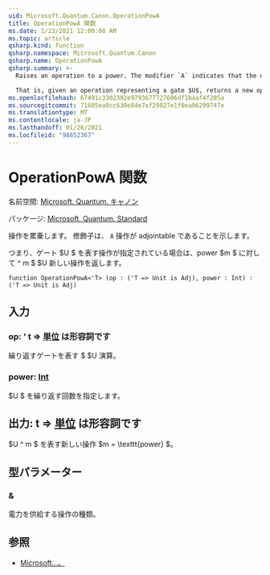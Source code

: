```yaml
---
uid: Microsoft.Quantum.Canon.OperationPowA
title: OperationPowA 関数
ms.date: 1/23/2021 12:00:00 AM
ms.topic: article
qsharp.kind: function
qsharp.namespace: Microsoft.Quantum.Canon
qsharp.name: OperationPowA
qsharp.summary: >-
  Raises an operation to a power. The modifier `A` indicates that the operation is adjointable.

  That is, given an operation representing a gate $U$, returns a new operation $U^m$ for a power $m$.
ms.openlocfilehash: 67491c3302392e9793677727606df1baaf4f205a
ms.sourcegitcommit: 71605ea9cc630e84e7ef29027e1f0ea06299747e
ms.translationtype: MT
ms.contentlocale: ja-JP
ms.lasthandoff: 01/26/2021
ms.locfileid: "98852367"
---
```

# <a name="operationpowa-function"></a>OperationPowA 関数

名前空間: [Microsoft. Quantum. キャノン](xref:Microsoft.Quantum.Canon)

パッケージ: [Microsoft. Quantum. Standard](https://nuget.org/packages/Microsoft.Quantum.Standard)


操作を累乗します。
修飾子は、 `A` 操作が adjointable であることを示します。

つまり、ゲート $U $ を表す操作が指定されている場合は、power $m $ に対して ^ m $ $U 新しい操作を返します。

```qsharp
function OperationPowA<'T> (op : ('T => Unit is Adj), power : Int) : ('T => Unit is Adj)
```


## <a name="input"></a>入力

### <a name="op--t--unit--is-adj"></a>op: ' t => [単位](xref:microsoft.quantum.lang-ref.unit)  は形容詞です

繰り返すゲートを表す $ $U 演算。


### <a name="power--int"></a>power: [Int](xref:microsoft.quantum.lang-ref.int)

$U $ を繰り返す回数を指定します。



## <a name="output--t--unit--is-adj"></a>出力: t => [単位](xref:microsoft.quantum.lang-ref.unit)  は形容詞です

$U ^ m $ を表す新しい操作 $m = \texttt{power} $。

## <a name="type-parameters"></a>型パラメーター

### <a name="t"></a>&

電力を供給する操作の種類。

## <a name="see-also"></a>参照

- [Microsoft...。](xref:Microsoft.Quantum.Canon.OperationPow)